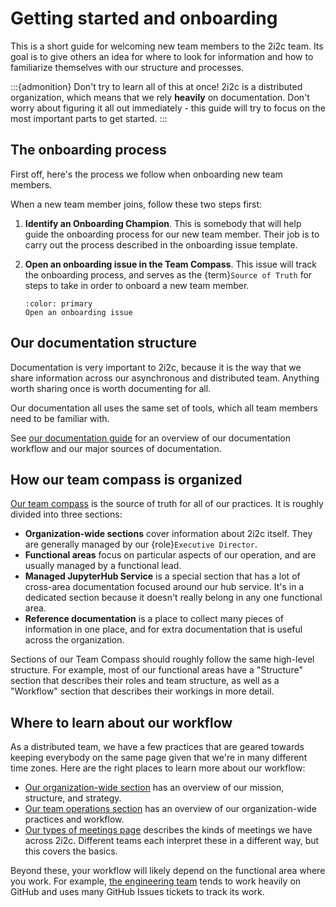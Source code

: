 # Getting started and onboarding

This is a short guide for welcoming new team members to the 2i2c team.
Its goal is to give others an idea for where to look for information and how to familiarize themselves with our structure and processes.

:::{admonition} Don't try to learn all of this at once!
2i2c is a distributed organization, which means that we rely **heavily** on documentation.
Don't worry about figuring it all out immediately - this guide will try to focus on the most important parts to get started.
:::

## The onboarding process

First off, here's the process we follow when onboarding new team members.

When a new team member joins, follow these two steps first:

1. **Identify an Onboarding Champion**. This is somebody that will help guide the onboarding process for our new team member.
   Their job is to carry out the process described in the onboarding issue template.
2. **Open an onboarding issue in the Team Compass**.
   This issue will track the onboarding process, and serves as the {term}`Source of Truth` for steps to take in order to onboard a new team member.

   ```{button-link} https://github.com/2i2c-org/team-compass/issues/new?assignees=&labels=type%3A+onboard&template=new-team-member.md&title=Onboarding+%3Cname%3E
   :color: primary
   Open an onboarding issue
   ```

## Our documentation structure

Documentation is very important to 2i2c, because it is the way that we share information across our asynchronous and distributed team.
Anything worth sharing once is worth documenting for all.

Our documentation all uses the same set of tools, which all team members need to be familiar with.

See [our documentation guide](../reference/documentation/overview.md) for an overview of our documentation workflow and our major sources of documentation.


## How our team compass is organized

[Our team compass](https://compass.2i2c.org) is the source of truth for all of our practices.
It is roughly divided into three sections:

- **Organization-wide sections** cover information about 2i2c itself. They are generally managed by our {role}`Executive Director`.
- **Functional areas** focus on particular aspects of our operation, and are usually managed by a functional lead.
- **Managed JupyterHub Service** is a special section that has a lot of cross-area documentation focused around our hub service.
  It's in a dedicated section because it doesn't really belong in any one functional area.
- **Reference documentation** is a place to collect many pieces of information in one place, and for extra documentation that is useful across the organization.

Sections of our Team Compass should roughly follow the same high-level structure.
For example, most of our functional areas have a "Structure" section that describes their roles and team structure, as well as a "Workflow" section that describes their workings in more detail.


## Where to learn about our workflow

As a distributed team, we have a few practices that are geared towards keeping everybody on the same page given that we're in many different time zones.
Here are the right places to learn more about our workflow:

- [Our organization-wide section](../organization/index.md) has an overview of our mission, structure, and strategy.
- [Our team operations section](../operations/index.md) has an overview of our organization-wide practices and workflow.
- [Our types of meetings page](../operations/meetings.md) describes the kinds of meetings we have across 2i2c.
  Different teams each interpret these in a different way, but this covers the basics.

Beyond these, your workflow will likely depend on the functional area where you work.
For example, [the engineering team](../engineering/workflow.md) tends to work heavily on GitHub and uses many GitHub Issues tickets to track its work.
